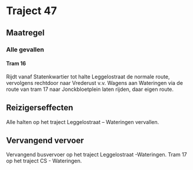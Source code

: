 # Traject 47
## Maatregel
### Alle gevallen

#### Tram 16
Rijdt vanaf Statenkwartier tot halte Leggelostraat de normale route, vervolgens rechtdoor naar Vrederust v.v.
Wagens aan Wateringen via de route van tram 17 naar Jonckbloetplein laten rijden, daar eigen route.

## Reizigerseffecten
Alle halten op het traject Leggelostraat – Wateringen vervallen.

## Vervangend vervoer
Vervangend busvervoer op het traject Leggelostraat -Wateringen.
Tram 17 op het traject CS - Wateringen.
